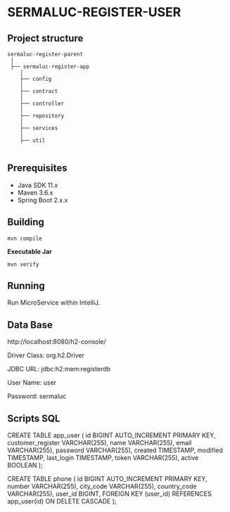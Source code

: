 # SERMALUC-REGISTER-USER

## Project structure

```
sermaluc-register-parent
 │
 ├── sermaluc-register-app
    │
    ├── config
    │
    ├── contract
    │
    ├── controller
    │
    ├── repository
    │
    ├── services
    │
    ├── util
    
```

## Prerequisites

* Java SDK 11.x
* Maven 3.6.x
* Spring Boot 2.x.x


## Building

```
mvn compile
```

**Executable Jar**

```
mvn verify
```
## Running

Run MicroService within IntelliJ.


## Data Base

http://localhost:8080/h2-console/

Driver Class:
org.h2.Driver

JDBC URL:
jdbc:h2:mem:registerdb

User Name:
user

Password:
sermaluc

## Scripts SQL

CREATE TABLE app_user (
id BIGINT AUTO_INCREMENT PRIMARY KEY,
customer_register VARCHAR(255),
name VARCHAR(255),
email VARCHAR(255),
password VARCHAR(255),
created TIMESTAMP,
modified TIMESTAMP,
last_login TIMESTAMP,
token VARCHAR(255),
active BOOLEAN
);

CREATE TABLE phone (
id BIGINT AUTO_INCREMENT PRIMARY KEY,
number VARCHAR(255),
city_code VARCHAR(255),
country_code VARCHAR(255),
user_id BIGINT,
FOREIGN KEY (user_id) REFERENCES app_user(id) ON DELETE CASCADE
);

